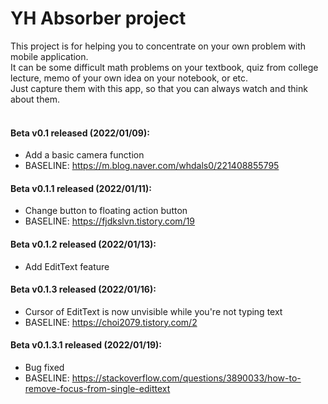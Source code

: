 # YH Absorber project

This project is for helping you to concentrate on your own problem with mobile application. <br>
It can be some difficult math problems on your textbook, quiz from college lecture, memo of your own idea on your notebook, or etc. <br>
Just capture them with this app, so that you can always watch and think about them.<br><br>

#### Beta v0.1 released (2022/01/09):
- Add a basic camera function
- BASELINE: https://m.blog.naver.com/whdals0/221408855795


#### Beta v0.1.1 released (2022/01/11):
- Change button to floating action button
- BASELINE: https://fjdkslvn.tistory.com/19


#### Beta v0.1.2 released (2022/01/13):
- Add EditText feature


#### Beta v0.1.3 released (2022/01/16):
- Cursor of EditText is now unvisible while you're not typing text
- BASELINE: https://choi2079.tistory.com/2


#### Beta v0.1.3.1 released (2022/01/19):
- Bug fixed
- BASELINE: https://stackoverflow.com/questions/3890033/how-to-remove-focus-from-single-edittext
